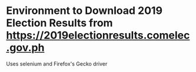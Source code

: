 # Environment to Download 2019 Election Results from https://2019electionresults.comelec.gov.ph

Uses selenium and Firefox's Gecko driver
